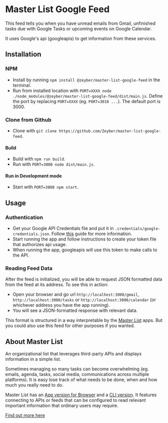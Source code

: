 # Master List Google Feed

This feed tells you when you have unread emails from Gmail, unfinished tasks due with Google Tasks or upcoming events on Google Calendar.

It uses Google's api (googleapis) to get information from these services.

## Installation

### NPM

-   Install by running `npm install @zeyber/master-list-google-feed` in the terminal.
-   Run from installed location with `PORT=XXXX node ./node_modules/@zeyber/master-list-google-feed/dist/main.js`. Define the port by replacing `PORT=XXXX` (eg. `PORT=3010 ...`). The default port is 3000.

### Clone from Github

-   Clone with `git clone https://github.com/Zeyber/master-list-google-feed`.

#### Build

-   Build with `npm run build`.
-   Run with `PORT=3000 node dist/main.js`.

#### Run in Development mode

-   Start with `PORT=3000 npm start`.

## Usage

### Authentication

-   Get your Google API Credentials file and put it in `.credentials/google-credentials.json`. Follow [this](https://developers.google.com/workspace/guides/create-credentials) guide for more information.
-   Start running the app and follow instructions to create your token file that authorizes api usage.
-   When running the app, googleapis will use this token to make calls to the API.

### Reading Feed Data

After the feed is initialized, you will be able to request JSON formatted data from the feed at its address.
To see this in action:

-   Open your browser and go url `http://localhost:3000/gmail`, `http://localhost:3000/tasks` or `http://localhost:3000/calendar` (or whichever address you have the app running).
-   You will see a JSON-formatted response with relevant data.

This format is structured in a way interpretable by the [Master List](https://github.com/Zeyber/master-list) apps. But you could also use this feed for other purposes if you wanted.

## About Master List

An organizational list that leverages third-party APIs and displays information in a simple list.

Sometimes managing so many tasks can become overwhelming (eg. emails, agenda, tasks, social media, communications across multiple platforms). It is easy lose track of what needs to be done, when and how much you really need to do.

Master List has an [App version for Browser](https://github.com/Zeyber/master-list) and a [CLI version](https://github.com/Zeyber/master-list-cli). It features connecting to APIs or feeds that can be configured to read relevant important information that ordinary users may require.

[Find out more here](https://github.com/Zeyber/master-list)
